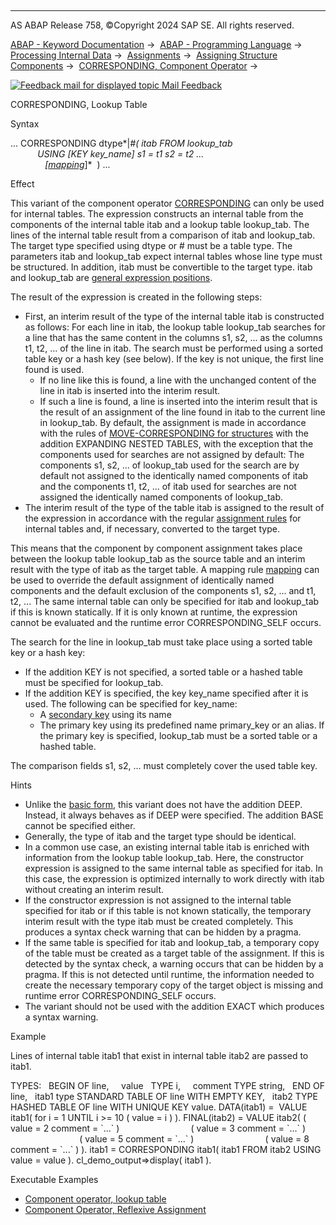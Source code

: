   

* * *

AS ABAP Release 758, ©Copyright 2024 SAP SE. All rights reserved.

[ABAP - Keyword Documentation](https://help.sap.com/doc/abapdocu_758_index_htm/7.58/en-US/abenabap.htm) →  [ABAP - Programming Language](https://help.sap.com/doc/abapdocu_758_index_htm/7.58/en-US/abenabap_reference.htm) →  [Processing Internal Data](https://help.sap.com/doc/abapdocu_758_index_htm/7.58/en-US/abenabap_data_working.htm) →  [Assignments](https://help.sap.com/doc/abapdocu_758_index_htm/7.58/en-US/abenvalue_assignments.htm) →  [Assigning Structure Components](https://help.sap.com/doc/abapdocu_758_index_htm/7.58/en-US/abencorresponding.htm) →  [CORRESPONDING, Component Operator](https://help.sap.com/doc/abapdocu_758_index_htm/7.58/en-US/abenconstructor_expr_corresponding.htm) → 

 [![](Mail.gif?object=Mail.gif "Feedback mail for displayed topic") Mail Feedback](mailto:f1_help@sap.com?subject=Feedback%20on%20ABAP%20Documentation&body=Document:%20CORRESPONDING%2C%20Lookup%20Table%2C%20ABENCORRESPONDING_CONSTR_USING%2C%20758%0D%0A%0D%0AError:%0D%0A%0D%0A%0D%0A%0D%0ASuggestion%20for%20improvement:)

CORRESPONDING, Lookup Table

Syntax

... CORRESPONDING dtype*|*#( itab FROM lookup\_tab
                                USING *\[*KEY key\_name*\]* s1 = t1 s2 = t2 ...
                                *\[*[mapping](https://help.sap.com/doc/abapdocu_758_index_htm/7.58/en-US/abencorresponding_constr_mapping.htm)*\]*  ) ...

Effect

This variant of the component operator [CORRESPONDING](https://help.sap.com/doc/abapdocu_758_index_htm/7.58/en-US/abenconstructor_expr_corresponding.htm) can only be used for internal tables. The expression constructs an internal table from the components of the internal table itab and a lookup table lookup\_tab. The lines of the internal table result from a comparison of itab and lookup\_tab. The target type specified using dtype or # must be a table type. The parameters itab and lookup\_tab expect internal tables whose line type must be structured. In addition, itab must be convertible to the target type. itab and lookup\_tab are [general expression positions](https://help.sap.com/doc/abapdocu_758_index_htm/7.58/en-US/abengeneral_expr_position_glosry.htm "Glossary Entry").

The result of the expression is created in the following steps:

-   First, an interim result of the type of the internal table itab is constructed as follows: For each line in itab, the lookup table lookup\_tab searches for a line that has the same content in the columns s1, s2, ... as the columns t1, t2, ... of the line in itab. The search must be performed using a sorted table key or a hash key (see below). If the key is not unique, the first line found is used.
    -   If no line like this is found, a line with the unchanged content of the line in itab is inserted into the interim result.
    -   If such a line is found, a line is inserted into the interim result that is the result of an assignment of the line found in itab to the current line in lookup\_tab. By default, the assignment is made in accordance with the rules of [MOVE-CORRESPONDING for structures](https://help.sap.com/doc/abapdocu_758_index_htm/7.58/en-US/abapmove-corresponding.htm) with the addition EXPANDING NESTED TABLES, with the exception that the components used for searches are not assigned by default: The components s1, s2, ... of lookup\_tab used for the search are by default not assigned to the identically named components of itab and the components t1, t2, ... of itab used for searches are not assigned the identically named components of lookup\_tab.
-   The interim result of the type of the table itab is assigned to the result of the expression in accordance with the regular [assignment rules](https://help.sap.com/doc/abapdocu_758_index_htm/7.58/en-US/abenconversion_rules.htm) for internal tables and, if necessary, converted to the target type.

This means that the component by component assignment takes place between the lookup table lookup\_tab as the source table and an interim result with the type of itab as the target table. A mapping rule [mapping](https://help.sap.com/doc/abapdocu_758_index_htm/7.58/en-US/abencorresponding_constr_mapping.htm) can be used to override the default assignment of identically named components and the default exclusion of the components s1, s2, ... and t1, t2, ... The same internal table can only be specified for itab and lookup\_tab if this is known statically. If it is only known at runtime, the expression cannot be evaluated and the runtime error CORRESPONDING\_SELF occurs.

The search for the line in lookup\_tab must take place using a sorted table key or a hash key:

-   If the addition KEY is not specified, a sorted table or a hashed table must be specified for lookup\_tab.
-   If the addition KEY is specified, the key key\_name specified after it is used. The following can be specified for key\_name:
    -   A [secondary key](https://help.sap.com/doc/abapdocu_758_index_htm/7.58/en-US/abensecondary_key_glosry.htm "Glossary Entry") using its name
    -   The primary key using its predefined name primary\_key or an alias. If the primary key is specified, lookup\_tab must be a sorted table or a hashed table.

The comparison fields s1, s2, ... must completely cover the used table key.

Hints

-   Unlike the [basic form](https://help.sap.com/doc/abapdocu_758_index_htm/7.58/en-US/abencorresponding_constr_arg_type.htm), this variant does not have the addition DEEP. Instead, it always behaves as if DEEP were specified. The addition BASE cannot be specified either.
-   Generally, the type of itab and the target type should be identical.
-   In a common use case, an existing internal table itab is enriched with information from the lookup table lookup\_tab. Here, the constructor expression is assigned to the same internal table as specified for itab. In this case, the expression is optimized internally to work directly with itab without creating an interim result.
-   If the constructor expression is not assigned to the internal table specified for itab or if this table is not known statically, the temporary interim result with the type itab must be created completely. This produces a syntax check warning that can be hidden by a pragma.
-   If the same table is specified for itab and lookup\_tab, a temporary copy of the table must be created as a target table of the assignment. If this is detected by the syntax check, a warning occurs that can be hidden by a pragma. If this is not detected until runtime, the information needed to create the necessary temporary copy of the target object is missing and runtime error CORRESPONDING\_SELF occurs.
-   The variant should not be used with the addition EXACT which produces a syntax warning.

Example

Lines of internal table itab1 that exist in internal table itab2 are passed to itab1.

TYPES:
  BEGIN OF line,
    value   TYPE i,
    comment TYPE string,
  END OF line,
  itab1 type STANDARD TABLE OF line WITH EMPTY KEY,
  itab2 TYPE HASHED TABLE OF line WITH UNIQUE KEY value.
DATA(itab1) =  VALUE itab1( for i = 1 UNTIL i >= 10 ( value = i ) ).
FINAL(itab2) = VALUE itab2( ( value = 2 comment = \`...\` )
                            ( value = 3 comment = \`...\` )
                            ( value = 5 comment = \`...\` )
                            ( value = 8 comment = \`...\` ) ).
itab1 = CORRESPONDING itab1( itab1 FROM itab2 USING value = value ).
cl\_demo\_output=>display( itab1 ).

Executable Examples

-   [Component operator, lookup table](https://help.sap.com/doc/abapdocu_758_index_htm/7.58/en-US/abencorresponding_using_abexa.htm)
-   [Component Operator, Reflexive Assignment](https://help.sap.com/doc/abapdocu_758_index_htm/7.58/en-US/abencorresponding_using_self_abexa.htm)